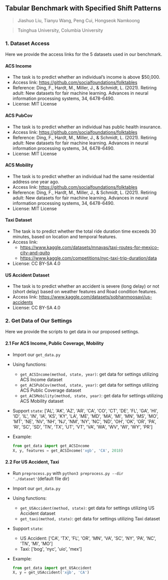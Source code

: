 ## Tabular Benchmark with Specified Shift Patterns
> Jiashuo Liu, Tianyu Wang, Peng Cui, Hongseok Namkoong

> Tsinghua University, Columbia University

### 1. Dataset Access
Here we provide the access links for the 5 datasets used in our benchmark.

#### ACS Income
* The task is to predict whether an individual’s income is above \$50,000.
* Access link: https://github.com/socialfoundations/folktables
* Reference: Ding, F., Hardt, M., Miller, J., & Schmidt, L. (2021). Retiring adult: New datasets for fair machine learning. Advances in neural information processing systems, 34, 6478-6490.
* License: MIT License

#### ACS PubCov
* The task is to predict whether an individual has public health insurance.
* Access link: https://github.com/socialfoundations/folktables
* Reference: Ding, F., Hardt, M., Miller, J., & Schmidt, L. (2021). Retiring adult: New datasets for fair machine learning. Advances in neural information processing systems, 34, 6478-6490.
* License: MIT License

#### ACS Mobility
* The task is to predict whether an individual had the same residential address one year ago.
* Access link: https://github.com/socialfoundations/folktables
* Reference: Ding, F., Hardt, M., Miller, J., & Schmidt, L. (2021). Retiring adult: New datasets for fair machine learning. Advances in neural information processing systems, 34, 6478-6490.
* License: MIT License


#### Taxi Dataset
* The task is to predict whether the total ride duration time exceeds 30 minutes, based on location and temporal features.
* Access link: 
  * https://www.kaggle.com/datasets/mnavas/taxi-routes-for-mexico-city-and-quito
  * https://www.kaggle.com/competitions/nyc-taxi-trip-duration/data    
* License: CC BY-SA 4.0


#### US Accident Dataset
* The task is to predict whether an accident is severe (long delay) or not (short delay) based on weather features and Road condition features.
* Access link: https://www.kaggle.com/datasets/sobhanmoosavi/us-accidents
* License: CC BY-SA 4.0


### 2. Get Data of Our Settings
Here we provide the scripts to get data in our proposed settings.

#### 2.1 For ACS Income, Public Coverage, Mobility
* Import our `get_data.py` 
* Using functions:
  * `get_ACSIncome(method, state, year)`: get data for settings utilizing ACS Income dataset
  * `get_ACSPubCov(method, state, year)`: get data for settings utilizing ACS Public Coverage dataset
  * `get_ACSMobility(method, state, year)`: get data for settings utilizing ACS Mobility dataset
* Support `state`: ['AL', 'AK', 'AZ', 'AR', 'CA', 'CO', 'CT', 'DE', 'FL', 'GA', 'HI', 'ID', 'IL', 'IN', 'IA', 'KS', 'KY', 'LA', 'ME', 'MD', 'MA', 'MI', 'MN', 'MS', 'MO', 'MT', 'NE', 'NV', 'NH', 'NJ', 'NM', 'NY', 'NC', 'ND', 'OH', 'OK', 'OR', 'PA', 'RI', 'SC', 'SD', 'TN', 'TX', 'UT', 'VT', 'VA', 'WA', 'WV', 'WI', 'WY', 'PR']
* Example:

  ```python
  from get_data import get_ACSIncome
  X, y, features = get_ACSIncome('xgb', 'CA', 2018)
  ```

#### 2.2 For US Accident, Taxi
* Run `preprocess.py` with `python3 preprocess.py --dir './dataset'`(default file dir)
* Import our `get_data.py` 
* Using functions:
  * `get_USAccident(method, state)`: get data for settings utilizing US Accident dataset
  * `get_taxi(method, state)`: get data for settings utilizing Taxi dataset
* Support `state`:
  * US Accident: ['CA', 'TX', 'FL', 'OR', 'MN', 'VA', 'SC', 'NY', 'PA', 'NC', 'TN', 'MI', 'MO']
  * Taxi: ['bog', 'nyc', 'uio', 'mex']
* Example:

  ```python
  from get_data import get_USAccident
  X, y = get_USAccident('xgb', 'CA')
  ```